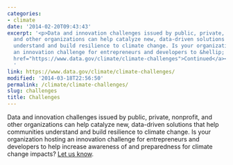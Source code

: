 ```yaml
---
categories:
- climate
date: '2014-02-20T09:43:43'
excerpt: '<p>Data and innovation challenges issued by public, private, nonprofit,
  and other organizations can help catalyze new, data-driven solutions that help communities
  understand and build resilience to climate change. Is your organization hosting
  an innovation challenge for entrepreneurs and developers to &hellip; <a aria-describedby="post-title-138971"
  href="https://www.data.gov/climate/climate-challenges">Continued</a></p>
  '
link: https://www.data.gov/climate/climate-challenges/
modified: '2014-03-18T22:56:50'
permalink: /climate/climate-challenges/
slug: challenges
title: Challenges
---
```


Data and innovation challenges issued by public, private, nonprofit, and other organizations can help catalyze new, data-driven solutions that help communities understand and build resilience to climate change. Is your organization hosting an innovation challenge for entrepreneurs and developers to help increase awareness of and preparedness for climate change impacts? [Let us know](http://www.data.gov/contact).
